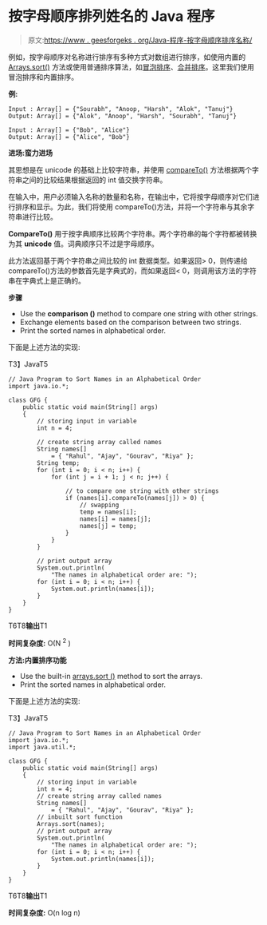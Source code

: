 # 按字母顺序排列姓名的 Java 程序

> 原文:[https://www . geesforgeks . org/Java-程序-按字母顺序排序名称/](https://www.geeksforgeeks.org/java-program-to-sort-names-in-an-alphabetical-order/)

例如，按字母顺序对名称进行排序有多种方式对数组进行排序，如使用内置的 [Arrays.sort()](https://www.geeksforgeeks.org/arrays-sort-in-java-with-examples/) 方法或使用普通排序算法，如[冒泡排序](https://www.geeksforgeeks.org/java-program-for-bubble-sort/)、[合并排序](https://www.geeksforgeeks.org/merge-sort/)。这里我们使用冒泡排序和内置排序。

**例:**

```
Input : Array[] = {"Sourabh", "Anoop, "Harsh", "Alok", "Tanuj"}
Output: Array[] = {"Alok", "Anoop", "Harsh", "Sourabh", "Tanuj"}

Input : Array[] = {"Bob", "Alice"}
Output: Array[] = {"Alice", "Bob"}
```

**进场:蛮力进场**

其思想是在 unicode 的基础上比较字符串，并使用 [compareTo()](https://www.geeksforgeeks.org/compare-two-strings-lexicographically-in-java/?ref=rp) 方法根据两个字符串之间的比较结果根据返回的 int 值交换字符串。

在输入中，用户必须输入名称的数量和名称，在输出中，它将按字母顺序对它们进行排序和显示。为此，我们将使用 compareTo()方法，并将一个字符串与其余字符串进行比较。

**CompareTo()** 用于按字典顺序比较两个字符串。两个字符串的每个字符都被转换为其 **unicode** 值。词典顺序只不过是字母顺序。

此方法返回基于两个字符串之间比较的 int 数据类型。如果返回> 0，则传递给 compareTo()方法的参数首先是字典式的，而如果返回< 0，则调用该方法的字符串在字典式上是正确的。

**步骤**

*   Use the **comparison ()** method to compare one string with other strings.
*   Exchange elements based on the comparison between two strings.
*   Print the sorted names in alphabetical order.

下面是上述方法的实现:

T3】JavaT5

```
// Java Program to Sort Names in an Alphabetical Order
import java.io.*;

class GFG {
    public static void main(String[] args)
    {
        // storing input in variable
        int n = 4;

        // create string array called names
        String names[]
            = { "Rahul", "Ajay", "Gourav", "Riya" };
        String temp;
        for (int i = 0; i < n; i++) {
            for (int j = i + 1; j < n; j++) {

                // to compare one string with other strings
                if (names[i].compareTo(names[j]) > 0) {
                    // swapping
                    temp = names[i];
                    names[i] = names[j];
                    names[j] = temp;
                }
            }
        }

        // print output array
        System.out.println(
            "The names in alphabetical order are: ");
        for (int i = 0; i < n; i++) {
            System.out.println(names[i]);
        }
    }
}
```

T6T8**输出**T1

**时间复杂度:** O(N <sup>2</sup> )

**方法:内置排序功能**

*   Use the built-in [arrays.sort ()](https://www.geeksforgeeks.org/arrays-sort-in-java-with-examples/) method to sort the arrays.
*   Print the sorted names in alphabetical order.

下面是上述方法的实现:

T3】JavaT5

```
// Java Program to Sort Names in an Alphabetical Order
import java.io.*;
import java.util.*;

class GFG {
    public static void main(String[] args)
    {
        // storing input in variable
        int n = 4;
        // create string array called names
        String names[]
            = { "Rahul", "Ajay", "Gourav", "Riya" };
        // inbuilt sort function
        Arrays.sort(names);
        // print output array
        System.out.println(
            "The names in alphabetical order are: ");
        for (int i = 0; i < n; i++) {
            System.out.println(names[i]);
        }
    }
}
```

T6T8**输出**T1

**时间复杂度:** O(n log n)